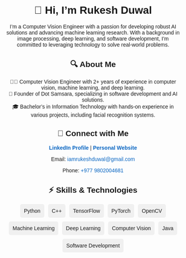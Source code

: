 <div style="font-family: Arial, sans-serif; text-align: center; padding: 20px;">
  <h1>👋 Hi, I’m Rukesh Duwal</h1>
  <p>
    I’m a Computer Vision Engineer with a passion for developing robust AI solutions and advancing machine learning research.
    With a background in image processing, deep learning, and software development, I’m committed to leveraging technology
    to solve real-world problems.
  </p>

  <h2>🔍 About Me</h2>
  <ul style="list-style-type: none; padding: 0;">
    <li>👨‍💻 Computer Vision Engineer with 2+ years of experience in computer vision, machine learning, and deep learning.</li>
    <li>🏢 Founder of Dot Samsara, specializing in software development and AI solutions.</li>
    <li>🎓 Bachelor’s in Information Technology with hands-on experience in various projects, including facial recognition systems.</li>
  </ul>

  <h2>🔗 Connect with Me</h2>
  <p>
    <a href="https://www.linkedin.com/in/rukesh-duwal-544a0a193/" target="_blank" style="text-decoration: none; color: #0a66c2; font-weight: bold;">
      LinkedIn Profile
    </a> | 
    <a href="https://www.rukeshduwal.com.np" target="_blank" style="text-decoration: none; color: #0a66c2; font-weight: bold;">
      Personal Website
    </a>
  </p>
  <p>Email: <a href="mailto:iamrukeshduwal@gmail.com" style="text-decoration: none; color: #0a66c2;">iamrukeshduwal@gmail.com</a></p>
  <p>Phone: <span style="color: #0a66c2;">+977 9802004681</span></p>

  <h2>⚡ Skills & Technologies</h2>
  <div style="display: flex; flex-wrap: wrap; justify-content: center; gap: 10px;">
    <span style="background-color: #f0f0f0; padding: 10px; border-radius: 5px;">Python</span>
    <span style="background-color: #f0f0f0; padding: 10px; border-radius: 5px;">C++</span>
    <span style="background-color: #f0f0f0; padding: 10px; border-radius: 5px;">TensorFlow</span>
    <span style="background-color: #f0f0f0; padding: 10px; border-radius: 5px;">PyTorch</span>
    <span style="background-color: #f0f0f0; padding: 10px; border-radius: 5px;">OpenCV</span>
    <span style="background-color: #f0f0f0; padding: 10px; border-radius: 5px;">Machine Learning</span>
    <span style="background-color: #f0f0f0; padding: 10px; border-radius: 5px;">Deep Learning</span>
    <span style="background-color: #f0f0f0; padding: 10px; border-radius: 5px;">Computer Vision</span>
    <span style="background-color: #f0f0f0; padding: 10px; border-radius: 5px;">Java</span>
    <span style="background-color: #f0f0f0; padding: 10px; border-radius: 5px;">Software Development</span>
  </div>
</div>
